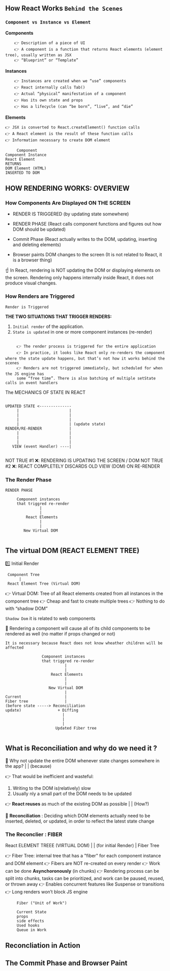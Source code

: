 ## How React Works `Behind the Scenes`

### `Component vs Instance vs Element`


 **Components** 

        👉 Description of a piece of UI
        👉 A component is a function that returns React elements (element tree), usually written as JSX
        👉 “Blueprint” or “Template”

**Instances**

        👉 Instances are created when we “use” components
        👉 React internally calls Tab()
        👉 Actual “physical” manifestation of a component
        👉 Has its own state and props
        👉 Has a lifecycle (can “be born”, “live”, and “die”


**Elements**

    👉 JSX is converted to React.createElement() function calls
    👉 A React element is the result of these function calls
    👉 Information necessary to create DOM element


```   
     Component
Component Instance
React Element
RETURNS
DOM Element (HTML)
INSERTED TO DOM

```


## HOW RENDERING WORKS: OVERVIEW 

### How Components Are Displayed ON THE SCREEN



- RENDER IS TRIGGERED (by updating state somewhere)


- RENDER PHASE (React calls component functions and figures out how DOM should be updated)


- Commit Phase (React actually writes to the DOM, updating, inserting and deleting elements)

- Browser paints DOM changes to the screen (It is not related to React, it is a browser thing)


☝ In React, rendering is NOT updating the DOM or displaying elements on the screen. 
Rendering only happens internally inside React, it does not produce visual changes.


###  How Renders are Triggered

`Render is Triggered`


**THE TWO SITUATIONS THAT TRIGGER RENDERS:**

1. `Initial render` of the application.
2. `State is updated` in one or more component instances (re-render)


```text 

     👉 The render process is triggered for the entire application
     👉 In practice, it looks like React only re-renders the component where the state update happens, but that’s not how it works behind the scenes
     👉 Renders are not triggered immediately, but scheduled for when the JS engine has 
     some “free time”. There is also batching of multiple setState calls in event handlers

```



The MECHANICS OF STATE IN REACT 

```

UPDATED STATE <--------------
     |                      |            
     |                      |            
     |                      |            
     |                      | (update state)           
RENDER/RE-RENDER            |
     |                      |
     |                      |
     |                      |
   VIEW (event Handler) ----|


```

NOT TRUE #1 ❌: RENDERING IS UPDATING THE SCREEN / DOM
NOT TRUE #2 ❌: REACT COMPLETELY DISCARDS OLD VIEW (DOM) ON RE-RENDER


### The Render Phase


`RENDER PHASE`


```
     Component instances 
     that triggred re-render
               |
               |
         React Elements
               |
               |
        New Virtual DOM


```


## The virtual DOM (REACT ELEMENT TREE)

1️⃣ Initial Render 


     Component Tree
          |
     React Element Tree (Virtual DOM)


👉 Virtual DOM: Tree of all React 
elements created from all 
instances in the component tree
👉 Cheap and fast to create multiple 
trees
👉 Nothing to do with “shadow DOM”

`Shadow Dom` it is related to web components


🚨 Rendering a component will 
cause all of its child components 
to be rendered as well (no matter 
if props changed or not)

`It is necessary because React does not know wheather children will be affected`


```
                Component instances 
                that triggred re-render
                          |
                          |
                    React Elements
                          |
                          |
                   New Virtual DOM
                          |
Current                   |
Fiber tree                |
(before state -----> Reconciliation
update)                + Diffing
                         |
                         |
                         |
                      Updated Fiber tree   


```


## What is Reconciliation and why do we need it ? 

🤔 Why not update the entire DOM whenever state changes somewhere in the app?
          |
          |  (because)

👉 That would be inefficient and wasteful:

1. Writing to the DOM is(relatively) slow
2. Usually nly a small part of the DOM needs to be updated 

👉 **React reuses** as much of the existing DOM as possible 
          |
          | (How?)

💖 **Reconciliation** : Deciding which DOM elements actually need to be inserted, deleted, or updated, in order to reflect the latest state change


### The Reconclier : FIBER

React ELEMENT TREEE (VIRTUAL DOM)
     |
     | (for initial Render)
     | 
Fiber Tree 

👉 Fiber Tree: internal tree that has a "fiber" for each component instance and DOM element 
👉 Fibers are NOT re-created on every render 
👉 Work can be done **Asynchoronously** (in chunks)
👉 Rendering process can be split into 
chunks, tasks can be prioritized, and work 
can be paused, reused, or thrown away
👉 Enables concurrent features like 
Suspense or transitions
👉 Long renders won’t block JS engine



```
     Fiber ("Unit of Work")

     Current State 
     props
     side effects 
     Used hooks 
     Queue in Work
```


## Reconcliation in Action



## The Commit Phase and Browser Paint 



